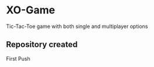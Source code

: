 # XO-Game
Tic-Tac-Toe game with both single and multiplayer options

## Repository created
First Push